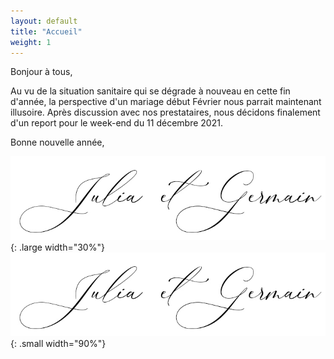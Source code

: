 ```yaml
---
layout: default
title: "Accueil"
weight: 1
---
```


Bonjour à tous,

Au vu de la situation sanitaire qui se dégrade à nouveau en cette fin d'année, la perspective d'un mariage début Février nous parrait maintenant illusoire. Après discussion avec nos prestataires, nous décidons finalement d'un report pour le week-end du 11 décembre 2021.

Bonne nouvelle année,

![signature](/assets/Signature.jpg){: .large width="30%"}
![signature](/assets/Signature.jpg){: .small width="90%"}

